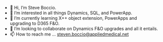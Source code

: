 - 👋 Hi, I’m Steve Boccio.
- 👀 I’m interested in all things Dynamics, SQL, and  PowerApp.
- 🌱 I’m currently learning X++ object extension, PowerApps and upgrading to D365 F&O.
- 💞️ I’m looking to collaborate on Dynamics F&O upgrades and all it entails.
- 📫 How to reach me ... steven.boccio@appliedmedical.net

<!---
sboccio/sboccio is a ✨ special ✨ repository because its `README.md` (this file) appears on your GitHub profile.
You can click the Preview link to take a look at your changes.
--->
